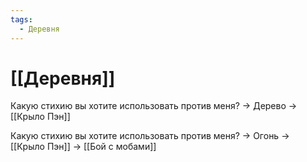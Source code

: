 ```yaml
---
tags:
  - Деревня
---
```

# [[Деревня]]
Какую стихию вы хотите использовать против меня? -> Дерево -> [[Крыло Пэн]]

Какую стихию вы хотите использовать против меня? -> Огонь
-> [[Крыло Пэн]] -> [[Бой с мобами]] 